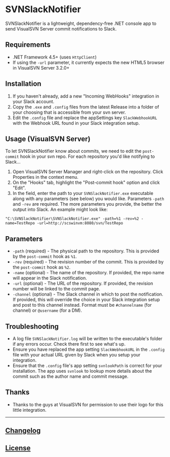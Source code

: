 ﻿# SVNSlackNotifier

SVNSlackNotifier is a lightweight, dependency-free .NET console app to send VisualSVN Server commit notifications to Slack.

## Requirements

- .NET Framework 4.5+ (uses `HttpClient`)
- If using the `-url` parameter, it currently expects the new HTML5 browser in VisualSVN Server 3.2.0+

## Installation

1. If you haven't already, add a new "Incoming WebHooks" integration in your Slack account.
2. Copy the `.exe` and `.config` files from the latest Release into a folder of your choosing that is accessible from your svn server.
3. Edit the `.config` file and replace the appSettings key `SlackWebhookURL` with the Webhook URL found in your Slack integration setup.

## Usage (VisualSVN Server)

To let SVNSlackNotifier know about commits, we need to edit the `post-commit` hook in your svn repo. For each repository you'd like notifying to Slack...

1. Open VisualSVN Server Manager and right-click on the repository. Click Properties in the context menu.
2. On the "Hooks" tab, highlight the "Post-commit hook" option and click "Edit".
3. In the field, enter the path to your `SVNSlackNotifier.exe` executable along with any parameters (see below) you would like. Parameters `-path` and `-rev` are required. The more parameters you provide, the better the output into Slack. An example might look like:
````console
"C:\SVNSlackNotifier\SVNSlackNotifier.exe" -path=%1 -rev=%2 -name=TestRepo -url=http://scswinvm:8080/svn/TestRepo
````

## Parameters

- `-path` (required) - The physical path to the repository. This is provided by the `post-commit` hook as `%1`.
- `-rev` (required) - The revision number of the commit. This is provided by the `post-commit` hook as `%2`.
- `-name` (optional) - The name of the repository. If provided, the repo name will appear in the Slack notification.
- `-url` (optional) - The URL of the repository. If provided, the revision number will be linked to the commit page.
- `-channel` (optional) - The Slack channel in which to post the notification. If provided, this will override the choice in your Slack integration setup and post to this channel instead. Format must be `#channelname` (for channel) or `@username` (for a DM).

## Troubleshooting

- A log file `SVNSlackNotifier.log` will be written to the executable's folder if any errors occur. Check there first to see what's up.
- Ensure you have replaced the app setting `SlackWebhookURL` in the `.config` file with your actual URL given by Slack when you setup your integration.
- Ensure that the `.config` file's app setting `svnlookPath` is correct for your installation. The app uses `svnlook` to lookup more details about the commit such as the author name and commit message.

## Thanks

- Thanks to the guys at VisualSVN for permission to use their logo for this little integration.

---

## [Changelog](CHANGELOG.md)

## [License](LICENSE)